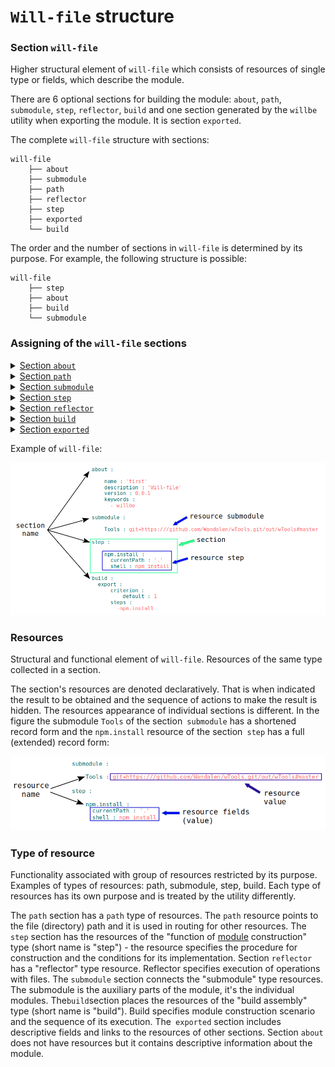 # `Will-file` structure

### Section <code>will-file</code>   

Higher structural element of <code>will-file</code> which consists of resources of single type or fields, which describe the module.  

There are 6 optional sections for building the module: `about`, `path`, `submodule`, `step`, `reflector`, `build` and one section generated by the `willbe` utility when exporting the module. It is section `exported`.  

The complete `will-file` structure with sections:  

```
will-file
    ├── about
    ├── submodule
    ├── path
    ├── reflector
    ├── step
    ├── exported
    └── build

```

The order and the number of sections in `will-file` is determined by its purpose. For example, the following structure is possible:   

```
will-file
    ├── step
    ├── about
    ├── build
    └── submodule

```

### Assigning of the `will-file` sections  

<details>
  <summary><a href="./concept/SectionAbout.md">Section <code>about</code></a></summary>
  The section has descriptive information about the module.
</details>
<details>
  <summary><a href="./concept/Paths.md#Section-path">Section <code>path</code></a></summary>
  The section has map of paths for fast understanding of files structure of the module.
</details>
<details>
  <summary><a href="./concept/SectionSubmodule.md">Section <code>submodule</code></a></summary>
  The section has information about submodules of the module.
</details>
<details>
  <summary><a href="./concept/Steps.md#Section-step">Section <code>step</code></a></summary>
  The section has steps which could be used by build for building of the module.
</details>
<details>
  <summary><a href="./concept/Reflectors.md#Section-reflector">Section <code>reflector</code></a></summary>
  The section has reflectors, special type of resource for operation on groups of files.
</details>
<details>
  <summary><a href="./concept/Builds.md#Section-build">Section <code>build</code></a></summary>
  Resources of the section describe sequence and conditions of building the module.
</details>
<details>
  <summary><a href="./concept/SectionExported.md">Section <code>exported</code></a></summary>
  Section of <code>out-will-file</code>, programatically generated with exporting of the module. It has list of exported files and it used by other modules for importing the module.
</details>

Example of `will-file`:  

![will.file.inner.png](./Images/will.file.inner.png)  

### Resources

Structural and functional element of <code>will-file</code>. Resources of the same type collected in a section.   

The section's resources are denoted declaratively. That is when indicated the result to be obtained and the sequence of actions to make the result is hidden.
The resources appearance of individual sections is different. In the figure the submodule `Tools` of the section` submodule` has a shortened record form and the `npm.install` resource of the section` step` has a full (extended) record form:  

![resource.png](./Images/resource.png)  

### Type of resource  

Functionality associated with group of resources restricted by its purpose. Examples of types of resources: path, submodule, step, build. Each type of resources has its own purpose and is treated by the utility differently.  

The `path` section has a `path` type of resources. The `path` resource points to the file (directory) path and it is used in routing for other resources. The `step` section has the resources of the "function of [module](Module.mdModule) construction" type (short name is "step") - the resource specifies the procedure for construction and the conditions for its implementation. Section `reflector` has a "reflector" type resource. Reflector specifies execution of operations with files. The `submodule` section connects the "submodule" type resources. The submodule is the auxiliary parts of the module, it's the individual modules. The` build `section places the resources of the "build assembly" type (short name is "build"). Build specifies module construction scenario and the sequence of its execution. The` exported` section includes descriptive fields and links to the resources of other sections. Section `about` does not have resources but it contains descriptive information about the module.  
